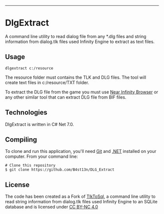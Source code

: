 

---

# DlgExtract

A command line utility to read dialog file from any *.dlg files and string information from dialog.tlk files used Infinity Engine to extract as text files.

## Usage
``` 
dlgextract c:/resource
```

The resource folder must contains the TLK and DLG files.
The tool will create text files in c:/resource/TXT folder.

To extract the DLG file from the game you must use [Near Infinity Browser](https://github.com/NearInfinityBrowser/NearInfinity) or any other similar tool that can extract DLG file from BIF files.


## Technologies

DlgExtract is written in C# Net 7.0.


## Compiling

To clone and run this application, you'll need [Git](https://git-scm.com) and [.NET](https://dotnet.microsoft.com/) installed on your computer. From your command line:

```
# Clone this repository
$ git clone https://github.com/B4st13n/DLG_Extract
```
 
## License

The code has been created as a Fork of
[TlkToSql](https://github.com/btigi/tlktosql), a command line utility to read string information from dialog.tlk files used Infinity Engine to an SQLite database
and is licensed under [CC BY-NC 4.0](https://creativecommons.org/licenses/by-nc/4.0/)

